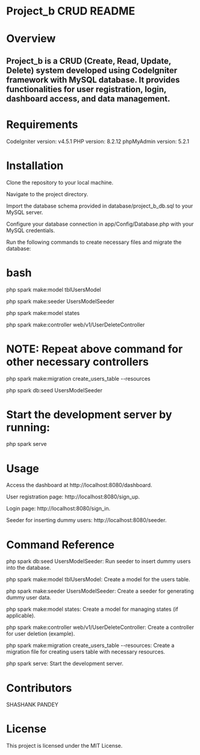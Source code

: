 # Project_b CRUD README

# Overview
  ## Project_b is a CRUD (Create, Read, Update, Delete) system developed using CodeIgniter framework with MySQL database. It provides functionalities for user registration, login, dashboard access, and data management.

# Requirements

  CodeIgniter version: v4.5.1
  PHP version: 8.2.12
  phpMyAdmin version: 5.2.1
  
# Installation

  Clone the repository to your local machine.
  
  Navigate to the project directory.
  
  Import the database schema provided in database/project_b_db.sql to your MySQL server.
  
  Configure your database connection in app/Config/Database.php with your MySQL credentials.
  
  Run the following commands to create necessary files and migrate the database:
  
  
# bash

  php spark make:model tblUsersModel
  
  php spark make:seeder UsersModelSeeder
  
  php spark make:model states
  
  php spark make:controller web/v1/UserDeleteController
  

  # NOTE: Repeat above command for other necessary controllers

  php spark make:migration create_users_table --resources
  
  php spark db:seed UsersModelSeeder
  
  
# Start the development server by running:

  php spark serve
  
  
# Usage

  Access the dashboard at http://localhost:8080/dashboard.
  
  User registration page: http://localhost:8080/sign_up.
  
  Login page: http://localhost:8080/sign_in.
  
  Seeder for inserting dummy users: http://localhost:8080/seeder.
  
  
# Command Reference

  php spark db:seed UsersModelSeeder: Run seeder to insert dummy users into the database.
  
  php spark make:model tblUsersModel: Create a model for the users table.
  
  php spark make:seeder UsersModelSeeder: Create a seeder for generating dummy user data.
  
  php spark make:model states: Create a model for managing states (if applicable).
  
  php spark make:controller web/v1/UserDeleteController: Create a controller for user deletion (example).
  
  php spark make:migration create_users_table --resources: Create a migration file for creating users table with necessary resources.
  
  php spark serve: Start the development server.
  

# Contributors

  SHASHANK PANDEY
  
# License

  This project is licensed under the MIT License.
